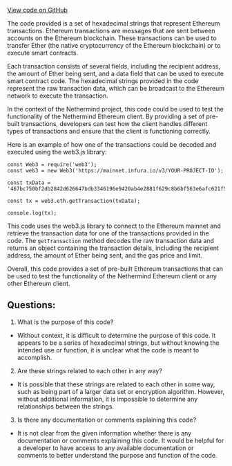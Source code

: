 [View code on GitHub](https://github.com/NethermindEth/nethermind/src/bench_precompiles/vectors/sha256/proposed/input_param_scalar_112_gas_23.csv)

The code provided is a set of hexadecimal strings that represent Ethereum transactions. Ethereum transactions are messages that are sent between accounts on the Ethereum blockchain. These transactions can be used to transfer Ether (the native cryptocurrency of the Ethereum blockchain) or to execute smart contracts.

Each transaction consists of several fields, including the recipient address, the amount of Ether being sent, and a data field that can be used to execute smart contract code. The hexadecimal strings provided in the code represent the raw transaction data, which can be broadcast to the Ethereum network to execute the transaction.

In the context of the Nethermind project, this code could be used to test the functionality of the Nethermind Ethereum client. By providing a set of pre-built transactions, developers can test how the client handles different types of transactions and ensure that the client is functioning correctly.

Here is an example of how one of the transactions could be decoded and executed using the web3.js library:

```
const Web3 = require('web3');
const web3 = new Web3('https://mainnet.infura.io/v3/YOUR-PROJECT-ID');

const txData = '467bc750bf2db2842d626647bdb3346196e9420ab4e2881f629c8b6bf563e6afc621f5b26ee830eac6116fdd55380a41a3daea5a083af43711fcb09282b66882ae5b5b8e1714e9186f33ac0dfe48b7ca2dfc659e5a0a7cceb16f27a2b333a7d25e399263acc1924d487551d4dafe803f,ac8825bbd712ccda3ce4c63dd6eb949e14b4b032884faaf657fe1844e7e3a350';

const tx = web3.eth.getTransaction(txData);

console.log(tx);
```

This code uses the web3.js library to connect to the Ethereum mainnet and retrieve the transaction data for one of the transactions provided in the code. The `getTransaction` method decodes the raw transaction data and returns an object containing the transaction details, including the recipient address, the amount of Ether being sent, and the gas price and limit.

Overall, this code provides a set of pre-built Ethereum transactions that can be used to test the functionality of the Nethermind Ethereum client or any other Ethereum client.
## Questions: 
 1. What is the purpose of this code? 
- Without context, it is difficult to determine the purpose of this code. It appears to be a series of hexadecimal strings, but without knowing the intended use or function, it is unclear what the code is meant to accomplish.

2. Are these strings related to each other in any way? 
- It is possible that these strings are related to each other in some way, such as being part of a larger data set or encryption algorithm. However, without additional information, it is impossible to determine any relationships between the strings.

3. Is there any documentation or comments explaining this code? 
- It is not clear from the given information whether there is any documentation or comments explaining this code. It would be helpful for a developer to have access to any available documentation or comments to better understand the purpose and function of the code.